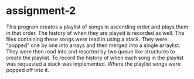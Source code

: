 # assignment-2

This program creates a playlist of songs in ascending order and plays them in that order. The history of when they are played is recorded as well. The files containing these songs were read in using a stack. They were “popped” one by one into arrays and then merged into a single arraylist. They were then read into and resorted by two queue like structures to create the playlist. To record the history of when each song in the playlist was requested a stack was implemented. Where the playlist songs were popped off into it. 
